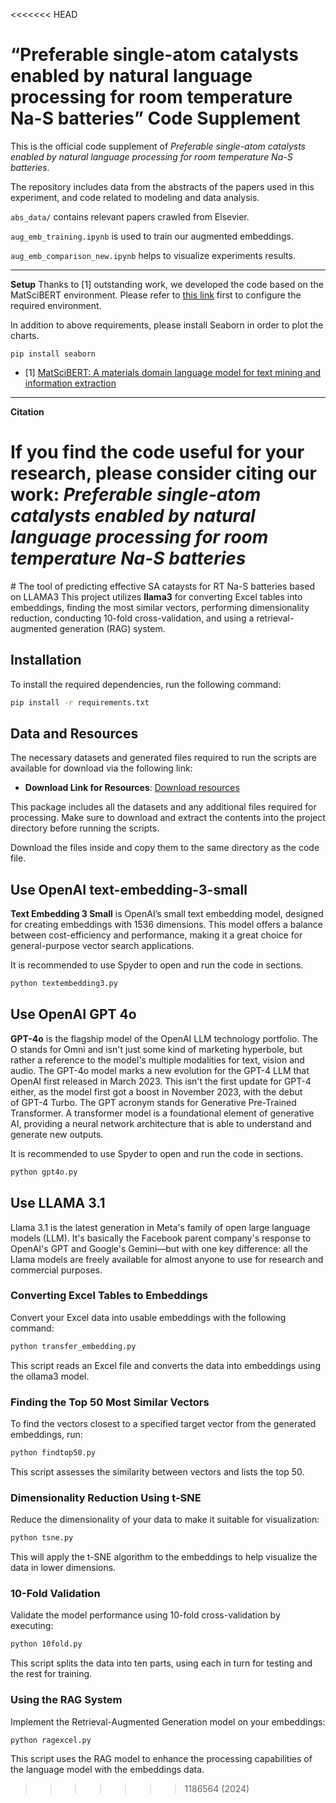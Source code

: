 <<<<<<< HEAD
# “Preferable single-atom catalysts enabled by natural language processing for room temperature Na-S batteries” Code Supplement 

This is the official code supplement of *Preferable single-atom catalysts enabled by natural language processing for room temperature Na-S batteries*.

The repository includes data from the abstracts of the papers used in this experiment, and code related to modeling and data analysis.



`abs_data/` contains relevant papers crawled from Elsevier.

`aug_emb_training.ipynb` is used to train our augmented embeddings.

`aug_emb_comparison_new.ipynb` helps to visualize experiments results.

---

**Setup**
Thanks to [1] outstanding work, we developed the code based on the MatSciBERT environment. Please refer to [this link](https://github.com/M3RG-IITD/MatSciBERT) first to configure the required environment.

In addition to above requirements, please install Seaborn in order to plot the charts.

`pip install seaborn`


- [1] [MatSciBERT: A materials domain language model for text mining and information extraction](https://www.nature.com/articles/s41524-022-00784-w)
---

**Citation**

If you find the code useful for your research, please consider citing our work:
*Preferable single-atom catalysts enabled by natural language processing for room temperature Na-S batteries*
=======
﻿# The tool of predicting effective SA cataysts for RT Na-S batteries based on LLAMA3
This project utilizes **llama3** for converting Excel tables into embeddings, finding the most similar vectors, performing dimensionality reduction, conducting 10-fold cross-validation, and using a retrieval-augmented generation (RAG) system.

## Installation

To install the required dependencies, run the following command:

```bash
pip install -r requirements.txt
```

## Data and Resources

The necessary datasets and generated files required to run the scripts are available for download via the following link:
- **Download Link for Resources**: [Download resources](https://drive.google.com/drive/folders/1MiYhggWrE7LT9Hs5rsCUqqUEBqEp8GOF?usp=sharing)

This package includes all the datasets and any additional files required for processing. Make sure to download and extract the contents into the project directory before running the scripts.

Download the files inside and copy them to the same directory as the code file.

## Use OpenAI text-embedding-3-small
**Text Embedding 3 Small** is OpenAI’s small text embedding model, designed for creating embeddings with 1536 dimensions. This model offers a balance between cost-efficiency and performance, making it a great choice for general-purpose vector search applications.

It is recommended to use Spyder to open and run the code in sections.
```bash
python textembedding3.py
```

## Use OpenAI GPT 4o

**GPT-4o** is the flagship model of the OpenAI LLM technology portfolio. The O stands for Omni and isn't just some kind of marketing hyperbole, but rather a reference to the model's multiple modalities for text, vision and audio.
The GPT-4o model marks a new evolution for the GPT-4 LLM that OpenAI first released in March 2023. This isn't the first update for GPT-4 either, as the model first got a boost in November 2023, with the debut of GPT-4 Turbo. The GPT acronym stands for Generative Pre-Trained Transformer. A transformer model is a foundational element of generative AI, providing a neural network architecture that is able to understand and generate new outputs.


It is recommended to use Spyder to open and run the code in sections.
```bash
python gpt4o.py
```

## Use LLAMA 3.1

Llama 3.1 is the latest generation in Meta's family of open large language models (LLM). It's basically the Facebook parent company's response to OpenAI's GPT and Google's Gemini—but with one key difference: all the Llama models are freely available for almost anyone to use for research and commercial purposes. 

### Converting Excel Tables to Embeddings
Convert your Excel data into usable embeddings with the following command:

```bash
python transfer_embedding.py
```

This script reads an Excel file and converts the data into embeddings using the ollama3 model.

### Finding the Top 50 Most Similar Vectors

To find the vectors closest to a specified target vector from the generated embeddings, run:

```bash
python findtop50.py
```

This script assesses the similarity between vectors and lists the top 50.

###  Dimensionality Reduction Using t-SNE

Reduce the dimensionality of your data to make it suitable for visualization:

```bash
python tsne.py
```

This will apply the t-SNE algorithm to the embeddings to help visualize the data in lower dimensions.

### 10-Fold Validation

Validate the model performance using 10-fold cross-validation by executing:

```bash
python 10fold.py
```
This script splits the data into ten parts, using each in turn for testing and the rest for training.

### Using the RAG System

Implement the Retrieval-Augmented Generation model on your embeddings:

```bash
python ragexcel.py
```

This script uses the RAG model to enhance the processing capabilities of the language model with the embeddings data.

>>>>>>> 1186564 (2024)
